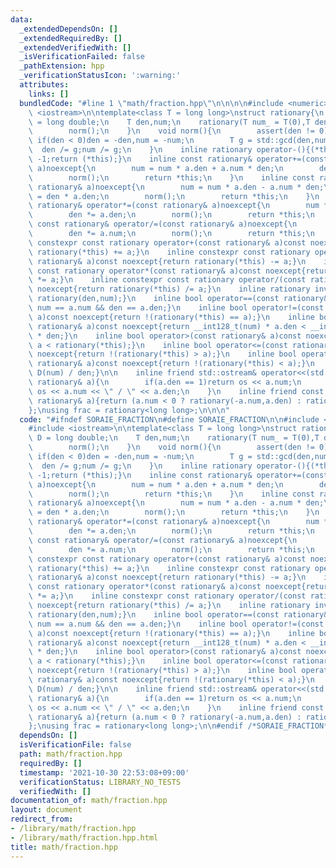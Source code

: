 ```yaml
---
data:
  _extendedDependsOn: []
  _extendedRequiredBy: []
  _extendedVerifiedWith: []
  _isVerificationFailed: false
  _pathExtension: hpp
  _verificationStatusIcon: ':warning:'
  attributes:
    links: []
  bundledCode: "#line 1 \"math/fraction.hpp\"\n\n\n\n#include <numeric>\n#include\
    \ <iostream>\n\ntemplate<class T = long long>\nstruct rationary{\n    using D\
    \ = long double;\n    T den,num;\n    rationary(T num_ = T(0),T den_ = T(1)):den(den_),num(num_){\n\
    \        norm();\n    }\n    void norm(){\n        assert(den != 0);\n       \
    \ if(den < 0)den = -den,num = -num;\n        T g = std::gcd(den,num);\n      \
    \  den /= g;num /= g;\n    }\n    inline rationary operator-(){(*this).num *=\
    \ -1;return (*this);}\n    inline const rationary& operator+=(const rationary&\
    \ a)noexcept{\n        num = num * a.den + a.num * den;\n        den = den * a.den;\n\
    \        norm();\n        return *this;\n    }\n    inline const rationary& operator-=(const\
    \ rationary& a)noexcept{\n        num = num * a.den - a.num * den;\n        den\
    \ = den * a.den;\n        norm();\n        return *this;\n    }\n    inline const\
    \ rationary& operator*=(const rationary& a)noexcept{\n        num *= a.num;\n\
    \        den *= a.den;\n        norm();\n        return *this;\n    }\n    inline\
    \ const rationary& operator/=(const rationary& a)noexcept{\n        num *= a.den;\n\
    \        den *= a.num;\n        norm();\n        return *this;\n    }\n    inline\
    \ constexpr const rationary operator+(const rationary& a)const noexcept{return\
    \ rationary(*this) += a;}\n    inline constexpr const rationary operator-(const\
    \ rationary& a)const noexcept{return rationary(*this) -= a;}\n    inline constexpr\
    \ const rationary operator*(const rationary& a)const noexcept{return rationary(*this)\
    \ *= a;}\n    inline constexpr const rationary operator/(const rationary& a)const\
    \ noexcept{return rationary(*this) /= a;}\n    inline rationary inv()const{return\
    \ rationary(den,num);}\n    inline bool operator==(const rationary& a)const noexcept{return\
    \ num == a.num && den == a.den;}\n    inline bool operator!=(const rationary&\
    \ a)const noexcept{return !(rationary(*this) == a);}\n    inline bool operator<(const\
    \ rationary& a)const noexcept{return __int128_t(num) * a.den < __int128_t(a.num)\
    \ * den;}\n    inline bool operator>(const rationary& a)const noexcept{return\
    \ a < rationary(*this);}\n    inline bool operator<=(const rationary& a)const\
    \ noexcept{return !(rationary(*this) > a);}\n    inline bool operator>=(const\
    \ rationary& a)const noexcept{return !(rationary(*this) < a);}\n    inline D to_D()const{return\
    \ D(num) / den;}\n\n    inline friend std::ostream& operator<<(std::ostream& os,const\
    \ rationary& a){\n        if(a.den == 1)return os << a.num;\n        else return\
    \ os << a.num << \" / \" << a.den;\n    }\n    inline friend const rationary abs(const\
    \ rationary& a){return (a.num < 0 ? rationary(-a.num,a.den) : rationary(a.num,a.den));}\n\
    };\nusing frac = rationary<long long>;\n\n\n"
  code: "#ifndef SORAIE_FRACTION\n#define SORAIE_FRACTION\n\n#include <numeric>\n\
    #include <iostream>\n\ntemplate<class T = long long>\nstruct rationary{\n    using\
    \ D = long double;\n    T den,num;\n    rationary(T num_ = T(0),T den_ = T(1)):den(den_),num(num_){\n\
    \        norm();\n    }\n    void norm(){\n        assert(den != 0);\n       \
    \ if(den < 0)den = -den,num = -num;\n        T g = std::gcd(den,num);\n      \
    \  den /= g;num /= g;\n    }\n    inline rationary operator-(){(*this).num *=\
    \ -1;return (*this);}\n    inline const rationary& operator+=(const rationary&\
    \ a)noexcept{\n        num = num * a.den + a.num * den;\n        den = den * a.den;\n\
    \        norm();\n        return *this;\n    }\n    inline const rationary& operator-=(const\
    \ rationary& a)noexcept{\n        num = num * a.den - a.num * den;\n        den\
    \ = den * a.den;\n        norm();\n        return *this;\n    }\n    inline const\
    \ rationary& operator*=(const rationary& a)noexcept{\n        num *= a.num;\n\
    \        den *= a.den;\n        norm();\n        return *this;\n    }\n    inline\
    \ const rationary& operator/=(const rationary& a)noexcept{\n        num *= a.den;\n\
    \        den *= a.num;\n        norm();\n        return *this;\n    }\n    inline\
    \ constexpr const rationary operator+(const rationary& a)const noexcept{return\
    \ rationary(*this) += a;}\n    inline constexpr const rationary operator-(const\
    \ rationary& a)const noexcept{return rationary(*this) -= a;}\n    inline constexpr\
    \ const rationary operator*(const rationary& a)const noexcept{return rationary(*this)\
    \ *= a;}\n    inline constexpr const rationary operator/(const rationary& a)const\
    \ noexcept{return rationary(*this) /= a;}\n    inline rationary inv()const{return\
    \ rationary(den,num);}\n    inline bool operator==(const rationary& a)const noexcept{return\
    \ num == a.num && den == a.den;}\n    inline bool operator!=(const rationary&\
    \ a)const noexcept{return !(rationary(*this) == a);}\n    inline bool operator<(const\
    \ rationary& a)const noexcept{return __int128_t(num) * a.den < __int128_t(a.num)\
    \ * den;}\n    inline bool operator>(const rationary& a)const noexcept{return\
    \ a < rationary(*this);}\n    inline bool operator<=(const rationary& a)const\
    \ noexcept{return !(rationary(*this) > a);}\n    inline bool operator>=(const\
    \ rationary& a)const noexcept{return !(rationary(*this) < a);}\n    inline D to_D()const{return\
    \ D(num) / den;}\n\n    inline friend std::ostream& operator<<(std::ostream& os,const\
    \ rationary& a){\n        if(a.den == 1)return os << a.num;\n        else return\
    \ os << a.num << \" / \" << a.den;\n    }\n    inline friend const rationary abs(const\
    \ rationary& a){return (a.num < 0 ? rationary(-a.num,a.den) : rationary(a.num,a.den));}\n\
    };\nusing frac = rationary<long long>;\n\n#endif /*SORAIE_FRACTION*/"
  dependsOn: []
  isVerificationFile: false
  path: math/fraction.hpp
  requiredBy: []
  timestamp: '2021-10-30 22:53:08+09:00'
  verificationStatus: LIBRARY_NO_TESTS
  verifiedWith: []
documentation_of: math/fraction.hpp
layout: document
redirect_from:
- /library/math/fraction.hpp
- /library/math/fraction.hpp.html
title: math/fraction.hpp
---
```

